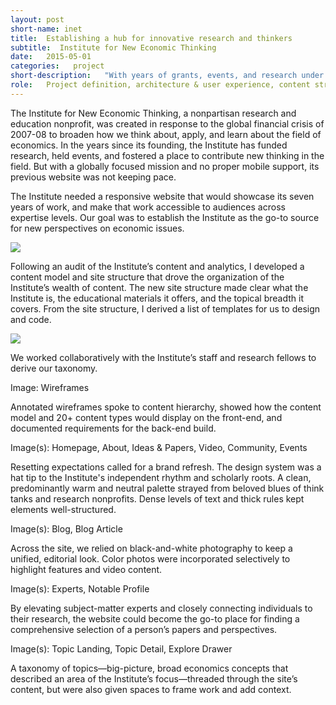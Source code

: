 ```yaml
---
layout: post
short-name: inet
title:  Establishing a hub for innovative research and thinkers
subtitle:  Institute for New Economic Thinking
date:   2015-05-01
categories:   project
short-description:   "With years of grants, events, and research under its belt, the Institute for New Economic Thinking had outgrown both its website architecture and its CMS. To justify itself to donors and the academic community, the Institute needed a new website that could connect its disparate content to prove and amplify its work."
role:   Project definition, architecture & user experience, content strategy, creative direction, design concept & system, digital style guide
---
```


The Institute for New Economic Thinking, a nonpartisan research and education nonprofit, was created in response to the global financial crisis of 2007-08 to broaden how we think about, apply, and learn about the field of economics. In the years since its founding, the Institute has funded research, held events, and fostered a place to contribute new thinking in the field. But with a globally focused mission and no proper mobile support, its previous website was not keeping pace.

The Institute needed a responsive website that would showcase its seven years of work, and make that work accessible to audiences across expertise levels. Our goal was to establish the Institute as the go-to source for new perspectives on economic issues.

<img src="http://placehold.it/770x513?text=template+map">

<p class="caption">Following an audit of the Institute’s content and analytics, I developed a content model and site structure that drove the organization of the Institute’s wealth of content. The new site structure made clear what the Institute is, the educational materials it offers, and the topical breadth it covers. From the site structure, I derived a list of templates for us to design and code.</p>

<img src="http://placehold.it/770x513?text=taxonomy+workshop">

<p class="caption">We worked collaboratively with the Institute’s staff and research fellows to derive our taxonomy.</p>

Image: Wireframes

<p class="caption">Annotated wireframes spoke to content hierarchy, showed how the content model and 20+ content types would display on the front-end, and documented requirements for the back-end build.</p>

Image(s): Homepage, About, Ideas & Papers, Video, Community, Events

<p class="caption">Resetting expectations called for a brand refresh. The design system was a hat tip to the Institute's independent rhythm and scholarly roots. A clean, predominantly warm and neutral palette strayed from beloved blues of think tanks and research nonprofits. Dense levels of text and thick rules kept elements well-structured.</p>

Image(s): Blog, Blog Article

<p class="caption">Across the site, we relied on black-and-white photography to keep a unified, editorial look. Color photos were incorporated selectively to highlight features and video content.</p>

Image(s): Experts, Notable Profile

<p class="caption">By elevating subject-matter experts and closely connecting individuals to their research, the website could become the go-to place for finding a comprehensive selection of a person’s papers and perspectives.</p>

Image(s): Topic Landing, Topic Detail, Explore Drawer

<p class="caption">A taxonomy of topics—big-picture, broad economics concepts that described an area of the Institute’s focus—threaded through the site’s content, but were also given spaces to frame work and add context.</p>
